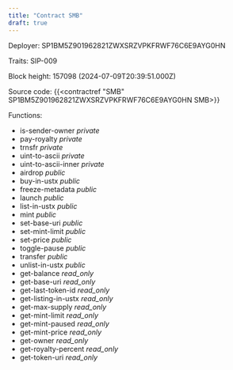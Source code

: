 ```yaml
---
title: "Contract SMB"
draft: true
---
```

Deployer: SP1BM5Z901962821ZWXSRZVPKFRWF76C6E9AYG0HN

Traits:
SIP-009 



Block height: 157098 (2024-07-09T20:39:51.000Z)

Source code: {{<contractref "SMB" SP1BM5Z901962821ZWXSRZVPKFRWF76C6E9AYG0HN SMB>}}

Functions:

* is-sender-owner _private_
* pay-royalty _private_
* trnsfr _private_
* uint-to-ascii _private_
* uint-to-ascii-inner _private_
* airdrop _public_
* buy-in-ustx _public_
* freeze-metadata _public_
* launch _public_
* list-in-ustx _public_
* mint _public_
* set-base-uri _public_
* set-mint-limit _public_
* set-price _public_
* toggle-pause _public_
* transfer _public_
* unlist-in-ustx _public_
* get-balance _read_only_
* get-base-uri _read_only_
* get-last-token-id _read_only_
* get-listing-in-ustx _read_only_
* get-max-supply _read_only_
* get-mint-limit _read_only_
* get-mint-paused _read_only_
* get-mint-price _read_only_
* get-owner _read_only_
* get-royalty-percent _read_only_
* get-token-uri _read_only_
